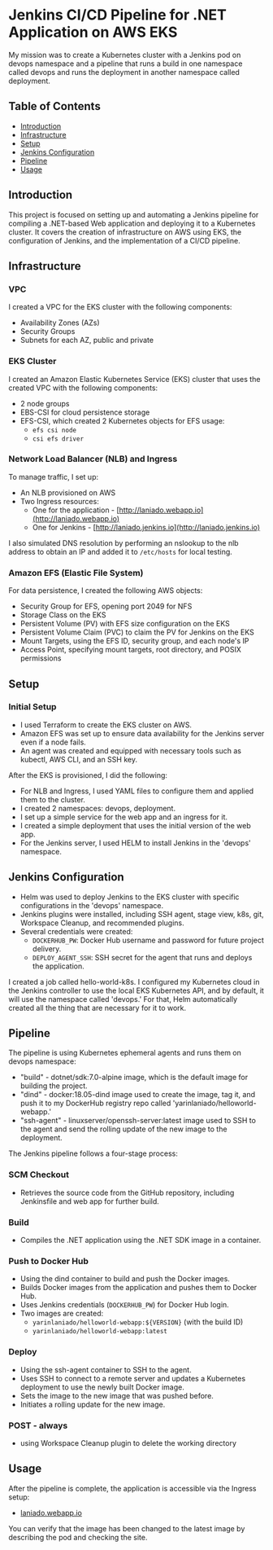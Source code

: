 # Jenkins CI/CD Pipeline for .NET Application on AWS EKS

My mission was to create a Kubernetes cluster with a Jenkins pod on devops namespace and a pipeline that runs a build in one namespace called devops and runs the deployment in another namespace called deployment.

## Table of Contents

- [Introduction](#introduction)
- [Infrastructure](#infrastructure)
- [Setup](#setup)
- [Jenkins Configuration](#jenkins-configuration)
- [Pipeline](#pipeline)
- [Usage](#usage)

## Introduction

This project is focused on setting up and automating a Jenkins pipeline for compiling a .NET-based Web application and deploying it to a Kubernetes cluster. It covers the creation of infrastructure on AWS using EKS, the configuration of Jenkins, and the implementation of a CI/CD pipeline.

## Infrastructure

### VPC

I created a VPC for the EKS cluster with the following components:

- Availability Zones (AZs)
- Security Groups
- Subnets for each AZ, public and private

### EKS Cluster

I created an Amazon Elastic Kubernetes Service (EKS) cluster that uses the created VPC with the following components:

- 2 node groups
- EBS-CSI for cloud persistence storage
- EFS-CSI, which created 2 Kubernetes objects for EFS usage:
  - `efs csi node`
  - `csi efs driver`

### Network Load Balancer (NLB) and Ingress

To manage traffic, I set up:
- An NLB provisioned on AWS
- Two Ingress resources:
  - One for the application - [http://laniado.webapp.io](http://laniado.webapp.io)
  - One for Jenkins - [http://laniado.jenkins.io](http://laniado.jenkins.io)

I also simulated DNS resolution by performing an nslookup to the nlb address to obtain an IP and added it to `/etc/hosts` for local testing.

### Amazon EFS (Elastic File System)

For data persistence, I created the following AWS objects:

- Security Group for EFS, opening port 2049 for NFS
- Storage Class on the EKS
- Persistent Volume (PV) with EFS size configuration on the EKS
- Persistent Volume Claim (PVC) to claim the PV for Jenkins on the EKS
- Mount Targets, using the EFS ID, security group, and each node's IP
- Access Point, specifying mount targets, root directory, and POSIX permissions

## Setup

### Initial Setup

- I used Terraform to create the EKS cluster on AWS.
- Amazon EFS was set up to ensure data availability for the Jenkins server even if a node fails.
- An agent was created and equipped with necessary tools such as kubectl, AWS CLI, and an SSH key.

After the EKS is provisioned, I did the following:
- For NLB and Ingress, I used YAML files to configure them and applied them to the cluster.
- I created 2 namespaces: devops, deployment.
- I set up a simple service for the web app and an ingress for it.
- I created a simple deployment that uses the initial version of the web app.
- For the Jenkins server, I used HELM to install Jenkins in the 'devops' namespace.

## Jenkins Configuration

- Helm was used to deploy Jenkins to the EKS cluster with specific configurations in the 'devops' namespace.
- Jenkins plugins were installed, including SSH agent, stage view, k8s, git, Workspace Cleanup, and recommended plugins.
- Several credentials were created:
  - `DOCKERHUB_PW`: Docker Hub username and password for future project delivery.
  - `DEPLOY_AGENT_SSH`: SSH secret for the agent that runs and deploys the application.
  
I created a job called hello-world-k8s.
I configured my Kubernetes cloud in the Jenkins controller to use the local EKS Kubernetes API, and by default, it will use the namespace called 'devops.' For that, Helm automatically created all the thing that are necessary for it to work.  

## Pipeline

The pipeline is using Kubernetes ephemeral agents and runs them on devops namespace:

- "build" - dotnet/sdk:7.0-alpine image, which is the default image for building the project.
- "dind" - docker:18.05-dind image used to create the image, tag it, and push it to my DockerHub registry repo called 'yarinlaniado/helloworld-webapp.'
- "ssh-agent" - linuxserver/openssh-server:latest image used to SSH to the agent and send the rolling update of the new image to the deployment.

The Jenkins pipeline follows a four-stage process:

### SCM Checkout

- Retrieves the source code from the GitHub repository, including Jenkinsfile and web app for further build.

### Build

- Compiles the .NET application using the .NET SDK image in a container.

### Push to Docker Hub

- Using the dind container to build and push the Docker images.
- Builds Docker images from the application and pushes them to Docker Hub.
- Uses Jenkins credentials (`DOCKERHUB_PW`) for Docker Hub login.
- Two images are created:
  - `yarinlaniado/helloworld-webapp:${VERSION}` (with the build ID)
  - `yarinlaniado/helloworld-webapp:latest`

### Deploy

- Using the ssh-agent container to SSH to the agent.
- Uses SSH to connect to a remote server and updates a Kubernetes deployment to use the newly built Docker image.
- Sets the image to the new image that was pushed before.
- Initiates a rolling update for the new image.

### POST - always

- using Workspace Cleanup plugin to delete the working directory 

## Usage

After the pipeline is complete, the application is accessible via the Ingress setup:
- [laniado.webapp.io](http://laniado.Ibapp.io)

You can verify that the image has been changed to the latest image by describing the pod and checking the site.
